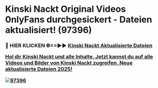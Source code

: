 # Kinski Nackt Original Videos 0nlyFans durchgesickert - Dateien aktualisiert! (97396)

<h3>🔴 HIER KLICKEN 🌐==►► <a href="https://tinyurl.com/h6vf6nb8" rel="nofollow">Kinski Nackt Aktualisierte Dateien

Hol dir Kinski Nackt und alle Inhalte. Jetzt kannst du auf alle Videos und Bilder von Kinski Nackt zugreifen. Neue aktualisierte Dateien 2025!

[![97396](https://i.imgur.com/sD4kR3V.gif)](https://tinyurl.com/h6vf6nb8)
